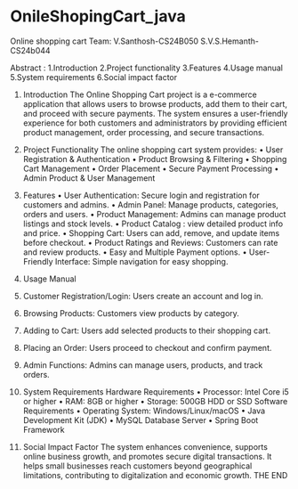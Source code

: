 # OnileShopingCart_java

Online shopping cart
                                                                                       Team:
                                                                                                                     V.Santhosh-CS24B050
                                                                                                                     S.V.S.Hemanth-CS24b044    


                                                               
Abstract :
1.Introduction
2.Project functionality
3.Features
4.Usage manual
5.System requirements
6.Social impact factor




1. Introduction
The Online Shopping Cart project is a e-commerce application that allows users to browse products, add them to their cart, and proceed with secure payments. The system ensures a user-friendly experience for both customers and administrators by providing efficient product management, order processing, and secure transactions.
2. Project Functionality
The online shopping cart system provides:
•	User Registration & Authentication
•	Product Browsing & Filtering
•	Shopping Cart Management
•	Order Placement 
•	Secure Payment Processing
•	Admin Product & User Management
 
  
 
3. Features
•	User Authentication: Secure login and registration for customers and admins.
•	Admin Panel: Manage products, categories, orders and users.
•	Product Management: Admins can manage product listings and stock levels.
•	Product Catalog : view detailed product info and price.
•	Shopping Cart: Users can add, remove, and update items before checkout.
•	Product Ratings and Reviews: Customers can rate and review products.
•	Easy and Multiple Payment options.
•	User-Friendly Interface: Simple navigation for easy shopping.


4. Usage Manual
1.	Customer Registration/Login: Users create an account and log in.
2.	Browsing Products: Customers view products by category.
3.	Adding to Cart: Users add selected products to their shopping cart.
4.	Placing an Order: Users proceed to checkout and confirm payment.
5.	Admin Functions: Admins can manage users, products, and track orders.


   
5. System Requirements
Hardware Requirements
•	Processor: Intel Core i5 or higher
•	RAM: 8GB or higher
•	Storage: 500GB HDD or SSD
Software Requirements
•	Operating System: Windows/Linux/macOS
•	Java Development Kit (JDK)
•	MySQL Database Server
•	Spring Boot Framework



6. Social Impact Factor
The system enhances convenience, supports online business growth, and promotes secure digital transactions. It helps small businesses reach customers beyond geographical limitations, contributing to digitalization and economic growth.
                                  THE END
                          

